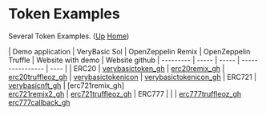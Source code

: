 # Token Examples

Several Token Examples. ([Up](..) [Home](..\..))

| Demo application | VeryBasic Sol        | OpenZeppelin Remix                    | OpenZeppelin Truffle          | Website with demo     | Website github
| ---------        | -----                | -----                                 | ----------------              | ----                  |
| ERC20            | [verybasictoken_gh]  | [erc20remix_gh]                       | [erc20truffleoz_gh]           | [verybasictokenicon]  | [verybasictokenicon_gh]
| ERC721           | [verybasicnft_gh]    | [erc721remix_gh]<br>[erc721remix2_gh] | [erc721truffleoz_gh] 
| ERC777           |                      |                                       | [erc777truffleoz_gh]<br>[erc777callback_gh]

[verybasictoken_gh]:            https://github.com/web3examples/ethereum/blob/master/token_examples/VeryBasicToken.sol

[erc20truffleoz_gh]:            https://github.com/web3examples/ethereum/tree/master/token_examples/ERC20TruffleOpenZeppelin
[erc20remix_gh]:                https://github.com/web3examples/ethereum/tree/master/token_examples/ERC20Remix.sol
[verybasictokenicon]:           https://web3examples.com/ethereum/token_examples/VeryBasicTokenIcon.html
[verybasictokenicon_gh]:        https://github.com/web3examples/ethereum/blob/master/token_examples/VeryBasicTokenIcon.html

[verybasicnft_gh]:              https://github.com/web3examples/ethereum/blob/master/token_examples/VeryBasicNFT.sol  
[erc721truffleoz_gh]:           https://github.com/web3examples/ethereum/tree/master/token_examples/ERC721TruffleOpenZeppelin
[erc721remix1_gh]:               https://github.com/web3examples/ethereum/tree/master/token_examples/ERC721RemixOZ1.sol
[erc721remix2_gh]:               https://github.com/web3examples/ethereum/tree/master/token_examples/ERC721RemixOZ2.sol

[erc777truffleoz_gh]:           https://github.com/web3examples/ethereum/tree/master/token_examples/ERC777TruffleOpenZeppelin
[erc777callback_gh]:            https://github.com/web3examples/ethereum/tree/master/token_examples/ERC777Callback.sol





